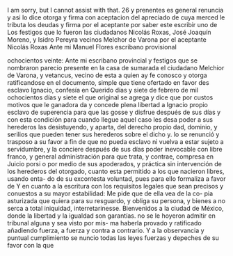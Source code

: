 I am sorry, but I cannot assist with that.
26 y prenentes es general renuncia y asi lo dice otorga y firma con aceptacion del apreciado de cuya merced le tributa los deudas y firma por el aceptante por saber este escribir uno de
Los festigos que lo fueron las ciudadanos Nicolás Roxas, José Joaquín Moreno, y Isidro Pereyra vecinos Melchor de Varona por el aceptante Nicolás Roxas Ante mi Manuel Flores
escribano provisional

ochocientos veinte: Ante mi escribano provincial y festigos que se nombraron parecio presente en la casa de sumarada el ciudadano Melchior de Varona, y vetancus, vecino de esta a quien ay fe conosco y otorga ratificandose en el documento, simple que tiene ofertado en
favor des esclavo Ignacio, confesía en Querido días y siete de febrero de mil ochocientos días y siete el que original se agrega y dice que por custos motivos que le ganadora da y concede plena libertad a Ignacio
propio esclavo de superencia para que las gosse y disfrue después de sus días y con esta condición para cuando llegue aquel caso les desa poder a sus herederos las desistuyendo, y aparta, del derecho propio dad, dominio, y serilios que pueden tener sus herederos sobre el dicho y.
lo se renunció y trasposo a su favor a fin de que no pueda esclavo ni vuelva a estar sujeto a servidumbre, y la conciere después de sus días poder inevocable con libre franco, y general administración para
que trata, y contrae, compresa en Juicio porsi o por medio de sus apoderados, y práctica sin intervención de los herederos del otorgado, cuanto esta permitido a los que nacieron libres, usando enta- do de su excontesta voluntad, pues para ello formaliza a favor de
Y en cuanto a la escritura con los requisitos legales que sean precisos y conuestos a su mayor estabilidad: Me pide que de ella vea de la co- pia asturizada que quiera para su resguardo, y obliga su persona, y bienes a no serca a total iniquidad, interretarinesse.
Bienvenidos a la ciudad de México, donde la libertad y la igualdad son garantías.
no se le hoyeron admitir en tribunal alguna y sea visto por mis- ma haberla provado y ratificado añadiendo fuerza, a fuerza y contra a contrario. Y a la observancia y puntual cumplimiento se nuncio todas las leyes fuerzas y depeches de su favor con la que